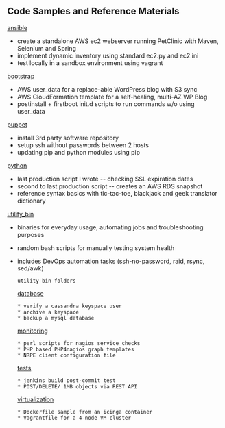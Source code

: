 Code Samples and Reference Materials
------------------------------------

   [ansible](https://github.com/bostonaustin/public/blob/master/ansible/)
   * create a standalone AWS ec2 webserver running PetClinic with Maven, Selenium and Spring
   * implement dynamic inventory using standard ec2.py and ec2.ini
   * test locally in a sandbox environment using vagrant

   [bootstrap](https://github.com/bostonaustin/public/blob/master/bootstrap/)
   * AWS user_data for a replace-able WordPress blog with S3 sync
   * AWS CloudFormation template for a self-healing, multi-AZ WP Blog
   * postinstall + firstboot init.d scripts to run commands w/o using user_data

   [puppet](https://github.com/bostonaustin/public/tree/master/puppet)
   * install 3rd party software repository
   * setup ssh without passwords between 2 hosts
   * updating pip and python modules using pip

   [python](https://github.com/bostonaustin/public/tree/master/python)
   * last production script I wrote -- checking SSL expiration dates
   * second to last production script -- creates an AWS RDS snapshot
   * reference syntax basics with tic-tac-toe, blackjack and geek translator dictionary

   [utility_bin](https://github.com/bostonaustin/public/blob/master/utility_bin/)
   * binaries for everyday usage, automating jobs and troubleshooting purposes
   * random bash scripts for manually testing system health
   * includes DevOps automation tasks (ssh-no-password, raid, rsync, sed/awk)

       `utility bin folders`

       [database](https://github.com/bostonaustin/public/blob/master/utility_bin/database/)
       ~~~
       * verify a cassandra keyspace user
       * archive a keyspace
       * backup a mysql database
       ~~~
       [monitoring](https://github.com/bostonaustin/public/tree/master/utility_bin/monitoring)
       ~~~
       * perl scripts for nagios service checks
       * PHP based PHP4nagios graph templates
       * NRPE client configuration file
       ~~~
       [tests](https://github.com/bostonaustin/public/tree/master/utility_bin/tests)
       ~~~
       * jenkins build post-commit test
       * POST/DELETE/ 1MB objects via REST API
       ~~~
       [virtualization](https://github.com/bostonaustin/public/tree/master/utility_bin/virtualization)
       ~~~
       * Dockerfile sample from an icinga container
       * Vagrantfile for a 4-node VM cluster
       ~~~